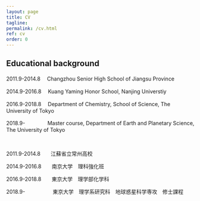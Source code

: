 ```yaml
---
layout: page
title: CV
tagline: 
permalink: /cv.html
ref: cv
order: 0
---
```


## Educational background

2011.9-2014.8　 Changzhou Senior High School of Jiangsu Province

2014.9-2016.8　 Kuang Yaming Honor School, Nanjing Universtiy

2016.9-2018.8　 Department of Chemistry, School of Science, The University of Tokyo

2018.9-　　　　 Master course, Department of Earth and Planetary Science, The University of Tokyo
  
<br />

2011.9-2014.8　　江蘇省立常州高校

2014.9-2016.8　　南京大学　理科強化班

2016.9-2018.8　　東京大学　理学部化学科

2018.9-　　　　 　東京大学　理学系研究科　地球惑星科学専攻　修士課程
